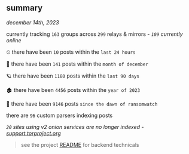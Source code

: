 
## summary
_december 14th, 2023_

currently tracking `163` groups across `299` relays & mirrors - _`109` currently online_

⏲ there have been `10` posts within the `last 24 hours`

🦈 there have been `141` posts within the `month of december`

🪐 there have been `1180` posts within the `last 90 days`

🏚 there have been `4456` posts within the `year of 2023`

🦕 there have been `9146` posts `since the dawn of ransomwatch`

there are `96` custom parsers indexing posts

_`20` sites using v2 onion services are no longer indexed - [support.torproject.org](https://support.torproject.org/onionservices/v2-deprecation/)_

> see the project [README](https://github.com/joshhighet/ransomwatch#ransomwatch--) for backend technicals
